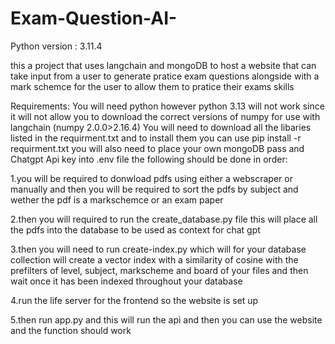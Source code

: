 # Exam-Question-AI-

Python version : 3.11.4

this a project that uses langchain and mongoDB to host a website that can take input from a user to generate
pratice exam questions alongside with a mark schemce for the user to allow them to pratice their exams skills

Requirements:
You will need python however python 3.13 will not work since it will not allow you to download the correct versions of numpy
for use with langchain (numpy 2.0.0>2.16.4)
You will need to download all the libaries listed in the requirment.txt and to install them you can use pip install -r requirment.txt
you will also need to place your own mongoDB pass and Chatgpt Api key into .env file
the following should be done in order:

1.you will be required to donwload pdfs using either a webscraper or manually and then you will be required to sort the pdfs by subject and 
wether the pdf is a markschemce or an exam paper

2.then you will required to run the create_database.py file this will place all the pdfs into the database to be used as context for chat gpt

3.then you will need to run create-index.py which will for your database collection will create a vector index with a similarity of cosine
with the prefilters of level, subject, markscheme and board of your files and then wait once it has been indexed throughout your database

4.run the life server for the frontend so the website is set up

5.then run app.py and this will run the api and then you can use the website and the function should work
